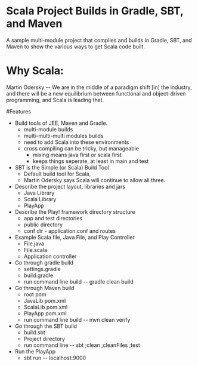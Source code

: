 Scala Project Builds in Gradle, SBT, and Maven
===========

 A sample multi-module project that compiles and builds in Gradle, SBT, and Maven to show the various ways to get Scala code built.

# Why Scala: 
Martin Odersky -- We are in the middle of a paradigm shift [in] the industry, 
                  and there will be a new equilibrium between functional and 
                  object-driven programming, and Scala is leading that.

#Features
* Build tools of JEE, Maven and Gradle.
	* multi-module builds
	* multi-multi-multi modules builds 
	* need to add Scala into these environments
	* cross compiling can be tricky, but manageable
		* mixing means java first or scala first
		* keeps things seperate, at least in main and test   
* SBT is the Simple (or Scala) Build Tool
	* Default build tool for Scala, 
	* Martin Odersky says Scala will continue to allow all three.
* Describe the project layout, libraries and jars 
	* Java Library
	* Scala Library
	* PlayApp
* Describe the Play! framework directory structure
	* app and test directories  
	* public directory       
	* conf dir - application.conf and routes    
* Example Scala file, Java File, and Play Controller     
	* File.java
	* File.scala
	* Application controller
* Go through gradle build 
	* settings.gradle 
	* build.gradle 
	* run command line build  -- gradle clean build 
* Go through Maven build 
	* root pom
	* JavaLib pom.xml 
	* ScalaLib pom.xml 
	* PlayApp pom.xml
	* run command line build -- mvn clean verify
* Go through the SBT build 
	* build.sbt 
	* Project directory
	* run command line -- sbt ;clean ;cleanFiles ;test 
* Run the PlayApp
	* sbt run -- localhost:9000		 
	
